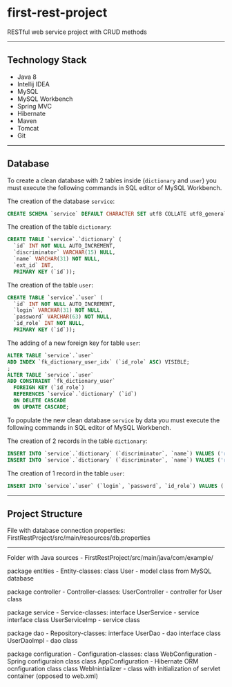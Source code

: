 # first-rest-project
RESTful web service project with CRUD methods

---
Technology Stack
---

* Java 8
* Intellij IDEA
* MySQL
* MySQL Workbench
* Spring MVC
* Hibernate
* Maven
* Tomcat
* Git

---
Database
---

To create a clean database with 2 tables inside (`dictionary` and `user`) you must execute the following commands in SQL editor of MySQL Workbench. 

The creation of the database `service`:
```sql
CREATE SCHEMA `service` DEFAULT CHARACTER SET utf8 COLLATE utf8_general_ci ;
```

The creation of the table `dictionary`:
```sql
CREATE TABLE `service`.`dictionary` (
  `id` INT NOT NULL AUTO_INCREMENT,
  `discriminator` VARCHAR(15) NULL,
  `name` VARCHAR(31) NOT NULL,
  `ext_id` INT,
  PRIMARY KEY (`id`));
```

The creation of the table `user`:
```sql
CREATE TABLE `service`.`user` (
  `id` INT NOT NULL AUTO_INCREMENT,
  `login` VARCHAR(31) NOT NULL,
  `password` VARCHAR(63) NOT NULL,
  `id_role` INT NOT NULL,
  PRIMARY KEY (`id`));
```

The adding of a new foreign key for table `user`:
```sql
ALTER TABLE `service`.`user`
ADD INDEX `fk_dictionary_user_idx` (`id_role` ASC) VISIBLE;
;
ALTER TABLE `service`.`user`
ADD CONSTRAINT `fk_dictionary_user`
  FOREIGN KEY (`id_role`)
  REFERENCES `service`.`dictionary` (`id`)
  ON DELETE CASCADE
  ON UPDATE CASCADE;
```

To populate the new clean database `service` by data you must execute the following commands in SQL editor of MySQL Workbench.

The creation of 2 records in the table `dictionary`:
```sql
INSERT INTO `service`.`dictionary` (`discriminator`, `name`) VALUES ('role', 'user');
INSERT INTO `service`.`dictionary` (`discriminator`, `name`) VALUES ('role', 'admin');
```

The creation of 1 record in  the table `user`:
```sql
INSERT INTO `service`.`user` (`login`, `password`, `id_role`) VALUES ('user', 'qwerty', '2');
```

---
Project Structure
---

File with database connection properties:
FirstRestProject/src/main/resources/db.properties

---
Folder with Java sources - FirstRestProject/src/main/java/com/example/ 

package entities - Entity-classes:
    class User - model class from MySQL database
    
package controller - Controller-classes:
    UserController - controller for User class
    
package service - Service-classes:
    interface UserService - service interface
    class UserServiceImp - service class
    
package dao - Repository-classes:
    interface UserDao - dao interface
    class UserDaoImpl - dao class
    
package configuration - Configuration-classes:
    class WebConfiguration - Spring configuraion class
    class AppConfiguration - Hibernate ORM ocnfiguration class
    class WebInintializer - class with initialization of servlet container (opposed to web.xml)

